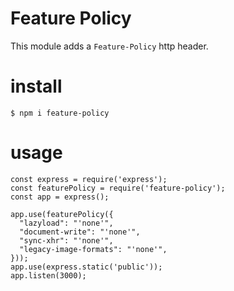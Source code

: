 # Feature Policy

This module adds a `Feature-Policy` http header.

# install

```
$ npm i feature-policy
```

# usage

```
const express = require('express');
const featurePolicy = require('feature-policy');
const app = express();

app.use(featurePolicy({
  "lazyload": "'none'",
  "document-write": "'none'",
  "sync-xhr": "'none'",
  "legacy-image-formats": "'none'",
}));
app.use(express.static('public'));
app.listen(3000);
```
